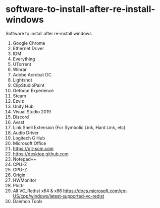 # software-to-install-after-re-install-windows
Software to install after re-install windows

1. Google Chrome
2. Ethernet Driver
3. IDM
4. Everything
5. UTorrent
6. Winrar
7. Adobe Acrobat DC
8. Lightshot
9. ClipStudioPaint
10. Geforce Experience
11. Steam
12. Ezviz
13. Unity Hub
14. Visual Studio 2019
15. Discord
16. Avast
17. Link Shell Extension (For Symbolic Link, Hard Link, etc)
18. Audio Driver
19. Logitech G Hub
20. Microsoft Office
21. https://git-scm.com
22. https://desktop.github.com
23. Notepad++
24. CPU-Z
25. GPU-Z
26. Origin
27. HWMonitor
28. Plottr
29. All VC_Redist x64 & x86 https://docs.microsoft.com/en-US/cpp/windows/latest-supported-vc-redist
30. Daemon Tools
